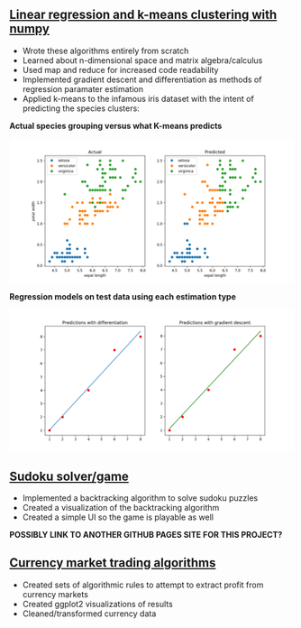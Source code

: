
## [Linear regression and k-means clustering with numpy](https://github.com/rluedde/ml_algorithms)
* Wrote these algorithms entirely from scratch
* Learned about n-dimensional space and matrix algebra/calculus
* Used map and reduce for increased code readability
* Implemented gradient descent and differentiation as methods of regression paramater estimation
* Applied k-means to the infamous iris dataset with the intent of predicting the species clusters:

**Actual species grouping versus what K-means predicts**


![](/images/k_means_visual.png)

**Regression models on test data using each estimation type**

![](/images/lin_reg_visual.png)


## [Sudoku solver/game](https://github.com/rluedde/sudoku)
* Implemented a backtracking algorithm to solve sudoku puzzles
* Created a visualization of the backtracking algorithm
* Created a simple UI so the game is playable as well

**POSSIBLY LINK TO ANOTHER GITHUB PAGES SITE FOR THIS PROJECT?**

## [Currency market trading algorithms](images/poster.pdf)
* Created sets of algorithmic rules to attempt to extract profit from currency markets
* Created ggplot2 visualizations of results
* Cleaned/transformed currency data 
